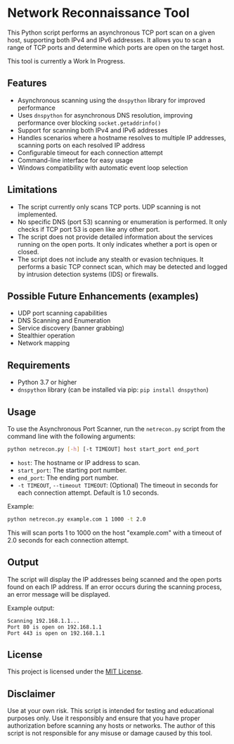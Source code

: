 # Network Reconnaissance Tool

This Python script performs an asynchronous TCP port scan on a given host, supporting both IPv4 and IPv6 addresses. It allows you to scan a range of TCP ports and determine which ports are open on the target host.

This tool is currently a Work In Progress.

## Features

- Asynchronous scanning using the `dnspython` library for improved performance
- Uses `dnspython` for asynchronous DNS resolution, improving performance over blocking `socket.getaddrinfo()`
- Support for scanning both IPv4 and IPv6 addresses
- Handles scenarios where a hostname resolves to multiple IP addresses, scanning ports on each resolved IP address
- Configurable timeout for each connection attempt
- Command-line interface for easy usage
- Windows compatibility with automatic event loop selection

## Limitations

- The script currently only scans TCP ports. UDP scanning is not implemented.
- No specific DNS (port 53) scanning or enumeration is performed. It only checks if TCP port 53 is open like any other port.
- The script does not provide detailed information about the services running on the open ports. It only indicates whether a port is open or closed.
- The script does not include any stealth or evasion techniques. It performs a basic TCP connect scan, which may be detected and logged by intrusion detection systems (IDS) or firewalls.

## Possible Future Enhancements (examples)

- UDP port scanning capabilities
- DNS Scanning and Enumeration
- Service discovery (banner grabbing)
- Stealthier operation
- Network mapping

## Requirements

- Python 3.7 or higher
- `dnspython` library (can be installed via pip: `pip install dnspython`)

## Usage

To use the Asynchronous Port Scanner, run the `netrecon.py` script from the command line with the following arguments:

```bash
python netrecon.py [-h] [-t TIMEOUT] host start_port end_port
```

- `host`: The hostname or IP address to scan.
- `start_port`: The starting port number.
- `end_port`: The ending port number.
- `-t TIMEOUT`, `--timeout TIMEOUT`: (Optional) The timeout in seconds for each connection attempt. Default is 1.0 seconds.

Example:

```bash
python netrecon.py example.com 1 1000 -t 2.0
```

This will scan ports 1 to 1000 on the host "example.com" with a timeout of 2.0 seconds for each connection attempt.

## Output

The script will display the IP addresses being scanned and the open ports found on each IP address. If an error occurs during the scanning process, an error message will be displayed.

Example output:

```
Scanning 192.168.1.1...
Port 80 is open on 192.168.1.1
Port 443 is open on 192.168.1.1
```

## License

This project is licensed under the [MIT License](LICENSE).

## Disclaimer

Use at your own risk. This script is intended for testing and educational purposes only. Use it responsibly and ensure that you have proper authorization before scanning any hosts or networks. The author of this script is not responsible for any misuse or damage caused by this tool.
